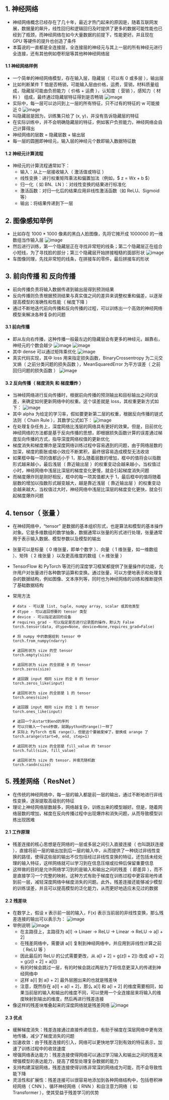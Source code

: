 ## 1. 神经网络

- 神经网络概念已经存在了几十年，最近才热门起来的原因是，随着互联网发展，数据量的飙升，线性回归和逻辑回归及时提供了更多的数据可能性能也已经到了瓶颈，而神经网络在如今大量数据的前提下，性能更好。并且现在 GPU 等硬件的提升也创造了条件
- 本篇说的一直都是全连接层，全连接层的神经元与其上一层的所有神经元进行全连接，还有其他例如卷积层等其他种神经网络层

#### 1.1 神经网络样例

- 一个简单的神经网络模型，存在输入层，隐藏层（ 可以有 0 或多层 ），输出层
- 比如判断某件 T 恤是否畅销，可能输入层由价格，运费，营销，材料质量组成，隐藏层可能由负担能力（ 价格 + 运费 ），认知度（ 营销 ），感知力（ 材料 ） 组成，最终通过隐藏层特征得到是否畅销
  ![image](https://github.com/jianyi-gronk/jianyi-gronk/assets/95062803/b4c900db-22e2-4dd8-8d86-3f0bae8c8200)
- 实际中，每一层可以访问到上一层的所有特征，只不过有的特征的 w 可能接近 0
  ![image](https://github.com/jianyi-gronk/jianyi-gronk/assets/95062803/050eaf9e-77d4-438c-932c-cd1efd2747c6)
- 叫隐藏层是因为，训练集只给了 (x, y)，并没有告诉隐藏层的特征
- 在实际训练中，并不会明确隐藏层的特征，例如客户负担能力，神经网络会自己计算得出
- 神经网络的层数 = 隐藏层数 + 输出层
- 每一层的圆圈即神经元，输入层的神经元个数即输入数据特征数

#### 1.2 神经元计算流程

- 神经元的计算流程通常如下：
  - 输入：从上一层接收输入（ 激活值或特征 ）
  - 线性变换：进行权重矩阵乘法和偏置加法（例如，$ z = Wx + b $）
  - 归一化（ 如 BN、LN ）：对线性变换的结果进行标准化
  - 激活函数：对归一化后的结果应用非线性激活函数（如 ReLU、Sigmoid 等）
  - 输出：将结果传递到下一层

## 2. 图像感知举例

- 比如存在 1000 \* 1000 像素的黑白人脸图像，先将它摊开成 1000000 的一维数组当作输入层
  ![image](https://github.com/jianyi-gronk/jianyi-gronk/assets/95062803/82d52b62-08c1-46ec-8c90-98e72f4f0dd1)
- 然后进行训练，第一个隐藏层正在寻找非常短的线条；第二个隐藏层正在组合小短线，为了寻找脸的部分；第三个隐藏层开始拼接粗糙的面部形状
  ![image](https://github.com/jianyi-gronk/jianyi-gronk/assets/95062803/3edc661f-52e0-4101-87e4-3a8c1020f06c)
- 车图像同理，先找非常短的线条，在拼接车的零件，最后拼接车的形状

## 3. 前向传播 和 反向传播

- 前向传播负责将输入数据传递到输出层得到预测结果
- 反向传播则负责根据预测结果与真实值之间的差异来调整权重和偏差，以逐渐提高模型的准确性和性能（ 梯度下降 ）
- 通过不断地迭代前向传播和反向传播的过程，可以训练出一个高效的神经网络模型来解决各种复杂的问题

#### 3.1 前向传播

- 即从左向右传播，这种传播一般最左边的隐藏层会有更多的神经元，越靠右，神经元的个数会越少
  ![image](https://github.com/jianyi-gronk/jianyi-gronk/assets/95062803/a401c498-e553-418a-95fd-0fb760deb7de)
  ![image](https://github.com/jianyi-gronk/jianyi-gronk/assets/95062803/c2029b67-266f-47da-b214-d54a7a7b335a)
- 其中 dense 可以通过矩阵乘优化
  ![image](https://github.com/jianyi-gronk/jianyi-gronk/assets/95062803/e3b019d9-96e7-4395-8f82-c43fd5ccbe88)
- 真实代码实现，其中 loss 用来指定损失函数，BinaryCrossentropy 为二元交叉熵（ 之前分类问题的损失函数 ），MeanSquaredError 为平方误差（ 之前回归问题的损失函数 ）
  ![image](https://github.com/jianyi-gronk/jianyi-gronk/assets/95062803/1794092d-c269-4a60-ab5d-999b263fbf62)

#### 3.2 反向传播（ 梯度消失 和 梯度爆炸 ）

- 当神经网络进行反向传播时，根据前向传播的预测输出和目标输出之间的误差，来确定如何更新网络中的权重。这个误差就是 loss，其权重更新方式如下：
  ![image](https://github.com/jianyi-gronk/jianyi-gronk/assets/95062803/e9ca1016-98a7-489b-91d9-2e0c82429c00)
- 其中 alpha 为给定的学习率，假如要更新第二层的权重，根据反向传播的链式法则（ Chain Rule ），其数学公式如下：
  ![image](https://github.com/jianyi-gronk/jianyi-gronk/assets/95062803/ad882d55-8603-4550-bbc4-04fe930dff03)
- 在处理复杂任务上，深度网络比浅层的网络具有更好的效果。但是，目前优化神经网络的方法都是基于反向传播的思想，即根据损失函数计算的误差通过梯度反向传播的方式，指导深度网络权值的更新优化
- 梯度消失和梯度爆炸是深度网络训练过程中容易遇到的问题，由于网络层数的加深，梯度的膨胀或缩小效应不断累积，最终很容易造成模型无法收敛
- 如果框中每一项的值都远小于 1，那么随着层数的增加，框中的值将会以指数形式越来越小，最后浅层（ 靠近输出层 ）的权重变动会越来越小，当权值过小时，神经网络中浅层比深层的梯度变化更慢，就会引起梯度消失问题
- 而梯度爆炸则是刚好相反，框中的每一项其值都大于 1，最后框中的值将随着层数的增加以指数形式越变越大，越是靠近浅层（ 靠近输出层 ）的权重变动会越来越大，当权值过大时，神经网络中浅层比深层的梯度变化更快，就会引起梯度爆炸问题

## 4. tensor（ 张量 ）

- 在神经网络中，“tensor” 是数据的基本组织形式，也是算法和模型的基本操作对象。它是多维数组的数学抽象，数据通常以张量的形式进行处理，张量通常用于表示输入数据、模型参数以及模型的输出
- 张量可以是标量（ 0 维张量，即单个数字 ）、向量（ 1 维张量，如一维数组 ）、矩阵（ 2 维张量 ）以及更高维度的数组（ n 维张量 ）
- TensorFlow 和 PyTorch 等流行的深度学习框架都提供了张量操作的功能，允许用户对张量进行各种数学运算和变换。通过张量，可以方便地表示和处理复杂的数据结构，例如图像、文本序列等，同时也为神经网络的训练和推断提供了基础数据结构
- 常用方法

  ```
  # data - 可以是 list, tuple, numpy array, scalar 或其他类型
  # dtype - 可以返回想要的 tensor 类型
  # device - 可以指定返回的设备
  # requires_grad - 可以指定是否进行记录图的操作，默认为 False
  torch.tensor(data, dtype=None, device=None,requires_grad=False)

  # 将 numpy 中的数据给到 tensor 中
  torch.from_numpy(ndarry)

  # 返回形状为 size 的空 tensor
  torch.empty(size)

  # 返回形状为 size 的全部是 0 的 tensor
  torch.zeros(size)

  # 返回跟 input 相同 size 的全 0 的 tensor
  torch.zeros_like(input)

  # 返回形状为 size 的全部是 1 的 tensor
  torch.ones(size)

  # 返回跟 input 相同 size 的全 1 的 tensor
  torch.ones_like(input)

  # 返回一个从start到end的序列
  # 可以只输入一个end参数，就跟python的range()一样了
  # 实际上 PyTorch 也有 range()，但是这个要被废掉了，替换成 arange 了
  torch.arange(start=0, end, step=1)

  # 返回形状为 size 的全部是 fill_value 的 tensor
  torch.full(size, fill_value)

  # 返回形状为 size 的 tensor，并填充随机数
  torch.randn(size)
  ```

## 5. 残差网络（ ResNet ）

- 在传统的神经网络中，每一层的输入都是前一层的输出，通过不断地进行非线性变换，逐渐提取高级别的特征
- 理论上神经网络层数越多，网络越复杂，训练出来的模型越好。但是，随着网络层数的增加，梯度在反向传播过程中出现爆炸和消失问题，从而导致模型训练出现困难

#### 2.1 工作原理

- 残差连接的核心思想是在网络的一层或多层之间引入直接连接（ 也叫跳跃连接 ），直接将前一层的输出加到后一层的输入中，从而提供了一种绕过非线性变换的路径，使得这些层的输出不仅包括经过非线性变换的特征，还包括未经处理的输入特征，这样网络就可以学习到在信息压缩或拉伸后保留重要信息
- 这样做的目的是允许网络学习到的是输入和输出之间的残差（ 即差异 ），而不是直接学习一个完整的映射。这种方式有助于梯度在训练过程中更容易地传递到前一层，减轻深度网络中梯度消失的问题。此外，残差连接还能够减少模型的训练误差，并且可以提高模型的泛化能力，从而更好地适应未见过的数据

#### 2.2 残差块

- 在数学上，假设 x 表示前一层的输入，F(x) 表示当前层的非线性变换，那么残差连接的输出可以表示为：
  ![image](https://github.com/jianyi-gronk/jianyi-gronk/assets/95062803/36f559ce-dc89-4d5f-a385-0a9ef35f6d98)
- 举例说明
  ![image](https://github.com/jianyi-gronk/jianyi-gronk/assets/95062803/66aa9c67-265b-4892-a684-26d2c1ff0f48)
  - 在主路径上，主路径为 a[l] -> Linaer -> ReLU -> Linear -> ReLU -> a[l + 2]
  - 在残差网络中，需要讲 a[l] 复制到神经网络中，并应用到非线性计算之前（ ReLU 等 ）
  - 因此最后的 ReLU 的公式需要更改，从 a[l + 2] = g(z[l + 2]) 改成 a[l + 2] = g(z[l + 2] + a[l])
  - 有的时候会跳过一层，有的时候会跳过两层为了将信息更深入的传递到神经网络中
  - 这样 a[l] 到 a[l + 2] 最外层圈出来的也就是残差块
  - 注意，既然存在 a[l] + a[l + 2]，那么 a[l] 和 a[l + 2] 的维度需要相同，如果当前层的输入和输出的维度不同，可以使用一个全连接层来将输入的维度映射到输出的维度，然后再进行残差连接
- 像这样的残差块堆叠起来的深度网络就是残差网络
  ![image](https://github.com/jianyi-gronk/jianyi-gronk/assets/95062803/3a033ae9-d708-4e5d-ae87-f6a77ebb5e10)

#### 2.3 优点

- 缓解梯度消失：残差连接通过直接传递信息，有助于梯度在深层网络中更有效地传播，减少了梯度消失的问题
- 加速收敛：由于残差连接的引入，网络可以更快地学习到有效的特征表示，加速了训练过程中的收敛速度
- 增强网络表达能力：残差连接使得网络可以通过学习输入和输出之间的残差来增强模型的表达能力，提高了模型处理复杂数据的能力
- 支持构建深层网络，残差连接使得训练非常深的网络成为可能，而不会导致性能下降
- 灵活性和扩展性：残差连接可以很容易地添加到各种网络结构中，包括卷积神经网络（ CNN ）、循环神经网络（ RNN ）和自注意力网络（ 如 Transformer ），使其受益于残差学习的优势
